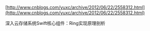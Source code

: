[http://www.cnblogs.com/yuxc/archive/2012/06/22/2558312.html](http://www.cnblogs.com/yuxc/archive/2012/06/22/2558312.html)

深入云存储系统Swift核心组件：Ring实现原理剖析
